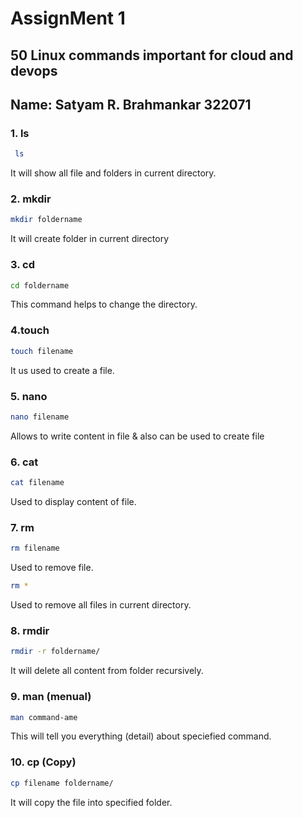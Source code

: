 # AssignMent 1
## 50 Linux commands important for cloud and devops

## Name: Satyam R. Brahmankar    322071

### 1. ls
```sh
 ls 
```
It will show all file and folders in current directory.

### 2. mkdir

```sh
mkdir foldername
```
It will create folder in current directory

### 3. cd
```sh
cd foldername
```
This command helps to change the directory.

### 4.touch
```sh
touch filename
```
It us used to create a file.

### 5. nano
```sh
nano filename
```
Allows to write content in file & also can be used to create file

### 6. cat
```sh
cat filename
```
Used to display content of file.

### 7. rm
```sh
rm filename
```
Used to remove file.

```sh
rm *
```
Used to remove all files in current directory.

### 8. rmdir
```sh
rmdir -r foldername/
```
It will delete all content from folder recursively.

### 9. man (menual)
```sh
man command-ame
```
This will tell you everything (detail) about speciefied command.

### 10. cp (Copy)
```sh
cp filename foldername/
```
It will copy the file into specified folder.

